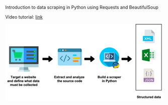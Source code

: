 Introduction to data scraping in Python using Requests and BeautifulSoup

Video tutorial: <a href="https://www.youtube.com/watch?v=7Odi2_u-yDk">link</a>


<p align="center" width="80%">
  <img src="images/overview.png" />  
<p/>
